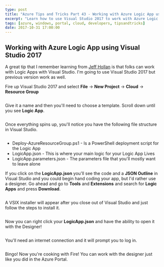 ```yaml
---
type: post
title: "Azure Tips and Tricks Part 43 - Working with Azure Logic App using Visual Studio 2017"
excerpt: "Learn how to use Visual Studio 2017 to work with Azure Logic App"
tags: [azure, windows, portal, cloud, developers, tipsandtricks]
date: 2017-10-31 17:00:00
---
```



## Working with Azure Logic App using Visual Studio 2017

A great tip that I remember learning from [Jeff Hollan](https://twitter.com/jeffhollan?lang=en) is that folks can work with Logic Apps with Visual Studio. I'm going to use Visual Studio 2017 but previous version work as well. 

Fire up Visual Studio 2017 and select **File** -> **New Project** -> **Cloud** -> **Resource Group**

<img :src="$withBase('/files/vs2017logicapp1.png')">

Give it a name and then you'll need to choose a template. Scroll down until you see **Logic App**. 

<img :src="$withBase('/files/vs2017logicapp2.png')">

Once everything spins up, you'll notice you have the following file structure in Visual Studio. 

<img :src="$withBase('/files/vs2017logicapp3.png')">

* Deploy-AzureResourceGroup.ps1 - Is a PowerShell deployment script for the Logic App
* LogicApp.json - This is where your main logic for your Logic App Lives
* LogicApp.parameters.json - The parameters file that you'll mostly want to leave alone

If you click on the **LogicApp.json** you'll see the code and a **JSON Outline** in Visual Studio and you could begin hand coding your app, but I'd rather use a designer. Go ahead and go to **Tools** and **Extensions** and search for **Logic Apps** and press **Download**. 

<img :src="$withBase('/files/vs2017logicapp4.png')">

A VSIX installer will appear after you close out of Visual Studio and just follow the steps to install it. 

<img :src="$withBase('/files/vs2017logicapp5.png')">

Now you can right click your **LogicApp.json** and have the ability to open it with the Designer! 

<img :src="$withBase('/files/vs2017logicapp6.png')">

You'll need an internet connection and it will prompt you to log in. 

<img :src="$withBase('/files/vs2017logicapp7.png')">

Bingo! Now you're cooking with Fire! You can work with the designer just like you did in the Azure Portal. 
